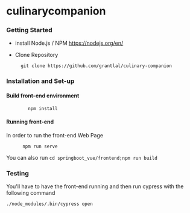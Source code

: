 # culinarycompanion

### Getting Started

-   install Node.js / NPM
    https://nodejs.org/en/

-   Clone Repository

          git clone https://github.com/grantlal/culinary-companion

### Installation and Set-up

####  Build front-end environment

            npm install

#### Running front-end
In order to run the front-end Web Page

          npm run serve
You can also run `cd springboot_vue/frontend;npm run build`

### Testing
You'll have to have the front-end running and then run cypress with the following command
```
./node_modules/.bin/cypress open
```
